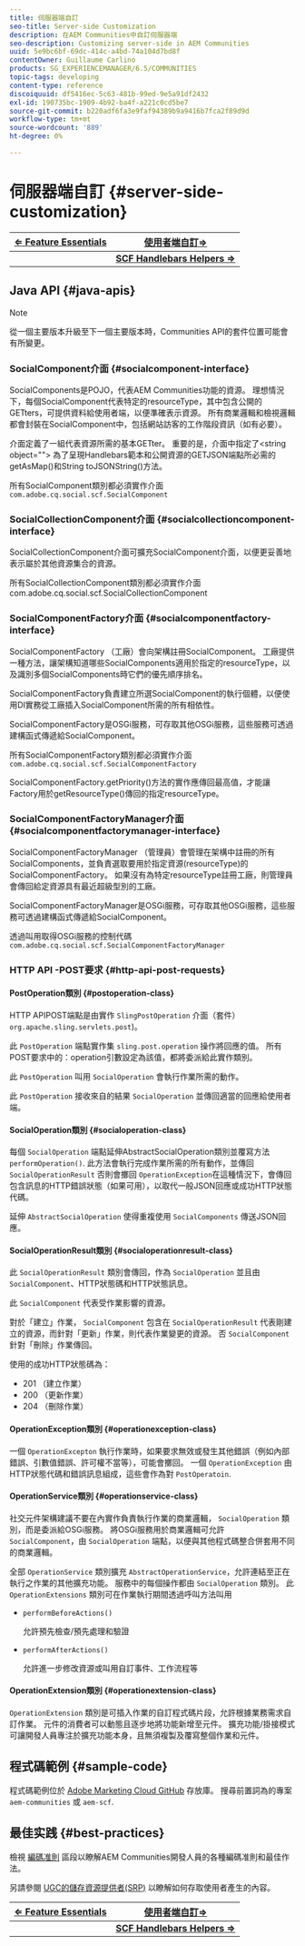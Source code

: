 ```yaml
---
title: 伺服器端自訂
seo-title: Server-side Customization
description: 在AEM Communities中自訂伺服器端
seo-description: Customizing server-side in AEM Communities
uuid: 5e9bc6bf-69dc-414c-a4bd-74a104d7bd8f
contentOwner: Guillaume Carlino
products: SG_EXPERIENCEMANAGER/6.5/COMMUNITIES
topic-tags: developing
content-type: reference
discoiquuid: df5416ec-5c63-481b-99ed-9e5a91df2432
exl-id: 190735bc-1909-4b92-ba4f-a221c0cd5be7
source-git-commit: b220adf6fa3e9faf94389b9a9416b7fca2f89d9d
workflow-type: tm+mt
source-wordcount: '889'
ht-degree: 0%

---
```


# 伺服器端自訂 {#server-side-customization}

| **[⇐ Feature Essentials](essentials.md)** | **[使用者端自訂⇒](client-customize.md)** |
|---|---|
|  | **[SCF Handlebars Helpers ⇒](handlebars-helpers.md)** |

## Java API {#java-apis}

>[!NOTE]
>
>從一個主要版本升級至下一個主要版本時，Communities API的套件位置可能會有所變更。

### SocialComponent介面 {#socialcomponent-interface}

SocialComponents是POJO，代表AEM Communities功能的資源。 理想情況下，每個SocialComponent代表特定的resourceType，其中包含公開的GETters，可提供資料給使用者端，以便準確表示資源。 所有商業邏輯和檢視邏輯都會封裝在SocialComponent中，包括網站訪客的工作階段資訊（如有必要）。

介面定義了一組代表資源所需的基本GETter。 重要的是，介面中指定了&lt;string object=&quot;&quot;> 為了呈現Handlebars範本和公開資源的GETJSON端點所必需的getAsMap()和String toJSONString()方法。

所有SocialComponent類別都必須實作介面 `com.adobe.cq.social.scf.SocialComponent`

### SocialCollectionComponent介面 {#socialcollectioncomponent-interface}

SocialCollectionComponent介面可擴充SocialComponent介面，以便更妥善地表示屬於其他資源集合的資源。

所有SocialCollectionComponent類別都必須實作介面com.adobe.cq.social.scf.SocialCollectionComponent

### SocialComponentFactory介面 {#socialcomponentfactory-interface}

SocialComponentFactory （工廠）會向架構註冊SocialComponent。 工廠提供一種方法，讓架構知道哪些SocialComponents適用於指定的resourceType，以及識別多個SocialComponents時它們的優先順序排名。

SocialComponentFactory負責建立所選SocialComponent的執行個體，以便使用DI實務從工廠插入SocialComponent所需的所有相依性。

SocialComponentFactory是OSGi服務，可存取其他OSGi服務，這些服務可透過建構函式傳遞給SocialComponent。

所有SocialComponentFactory類別都必須實作介面 `com.adobe.cq.social.scf.SocialComponentFactory`

SocialComponentFactory.getPriority()方法的實作應傳回最高值，才能讓Factory用於getResourceType()傳回的指定resourceType。

### SocialComponentFactoryManager介面 {#socialcomponentfactorymanager-interface}

SocialComponentFactoryManager （管理員）會管理在架構中註冊的所有SocialComponents，並負責選取要用於指定資源(resourceType)的SocialComponentFactory。 如果沒有為特定resourceType註冊工廠，則管理員會傳回給定資源具有最近超級型別的工廠。

SocialComponentFactoryManager是OSGi服務，可存取其他OSGi服務，這些服務可透過建構函式傳遞給SocialComponent。

透過叫用取得OSGi服務的控制代碼 `com.adobe.cq.social.scf.SocialComponentFactoryManager`

### HTTP API -POST要求 {#http-api-post-requests}

#### PostOperation類別 {#postoperation-class}

HTTP APIPOST端點是由實作 `SlingPostOperation` 介面（套件） `org.apache.sling.servlets.post`)。

此 `PostOperation` 端點實作集 `sling.post.operation` 操作將回應的值。 所有POST要求中的：operation引數設定為該值，都將委派給此實作類別。

此 `PostOperation` 叫用 `SocialOperation` 會執行作業所需的動作。

此 `PostOperation` 接收來自的結果 `SocialOperation` 並傳回適當的回應給使用者端。

#### SocialOperation類別 {#socialoperation-class}

每個 `SocialOperation` 端點延伸AbstractSocialOperation類別並覆寫方法 `performOperation()`. 此方法會執行完成作業所需的所有動作，並傳回 `SocialOperationResult` 否則會擲回 `OperationException`在這種情況下，會傳回包含訊息的HTTP錯誤狀態（如果可用），以取代一般JSON回應或成功HTTP狀態代碼。

延伸 `AbstractSocialOperation` 使得重複使用 `SocialComponents` 傳送JSON回應。

#### SocialOperationResult類別 {#socialoperationresult-class}

此 `SocialOperationResult` 類別會傳回，作為 `SocialOperation` 並且由 `SocialComponent`、HTTP狀態碼和HTTP狀態訊息。

此 `SocialComponent` 代表受作業影響的資源。

對於「建立」作業， `SocialComponent` 包含在 `SocialOperationResult` 代表剛建立的資源，而針對「更新」作業，則代表作業變更的資源。 否 `SocialComponent` 針對「刪除」作業傳回。

使用的成功HTTP狀態碼為：

* 201 （建立作業）
* 200 （更新作業）
* 204 （刪除作業）

#### OperationException類別 {#operationexception-class}

一個 `OperationExcepton` 執行作業時，如果要求無效或發生其他錯誤（例如內部錯誤、引數值錯誤、許可權不當等），可能會擲回。 一個 `OperationException` 由HTTP狀態代碼和錯誤訊息組成，這些會作為對 `PostOperatoin`.

#### OperationService類別 {#operationservice-class}

社交元件架構建議不要在內實作負責執行作業的商業邏輯， `SocialOperation` 類別，而是委派給OSGi服務。 將OSGi服務用於商業邏輯可允許 `SocialComponent`，由 `SocialOperation` 端點，以便與其他程式碼整合併套用不同的商業邏輯。

全部 `OperationService` 類別擴充 `AbstractOperationService`，允許連結至正在執行之作業的其他擴充功能。 服務中的每個操作都由 `SocialOperation` 類別。 此 `OperationExtensions` 類別可在作業執行期間透過呼叫方法叫用

* `performBeforeActions()`

   允許預先檢查/預先處理和驗證
* `performAfterActions()`

   允許進一步修改資源或叫用自訂事件、工作流程等

#### OperationExtension類別 {#operationextension-class}

`OperationExtension` 類別是可插入作業的自訂程式碼片段，允許根據業務需求自訂作業。 元件的消費者可以動態且逐步地將功能新增至元件。 擴充功能/掛接模式可讓開發人員專注於擴充功能本身，且無須複製及覆寫整個作業和元件。

## 程式碼範例 {#sample-code}

程式碼範例位於 [Adobe Marketing Cloud GitHub](https://github.com/Adobe-Marketing-Cloud) 存放庫。 搜尋前置詞為的專案 `aem-communities` 或 `aem-scf`.

## 最佳实践 {#best-practices}

檢視 [編碼准則](code-guide.md) 區段以瞭解AEM Communities開發人員的各種編碼准則和最佳作法。

另請參閱 [UGC的儲存資源提供者(SRP)](srp.md) 以瞭解如何存取使用者產生的內容。

| **[⇐ Feature Essentials](essentials.md)** | **[使用者端自訂⇒](client-customize.md)** |
|---|---|
|  | **[SCF Handlebars Helpers ⇒](handlebars-helpers.md)** |
